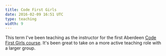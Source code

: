 ```yaml
---
title: Code First Girls
date: 2016-02-09 16:51 UTC
type: teaching
width: 9
---
```

This term I've been teaching as the instructor for the first Aberdeen [Code First Girls course](http://www.codefirstgirls.org.uk/ss-2016-courses.html). It's been great to take on a more active teaching role with a larger group.


